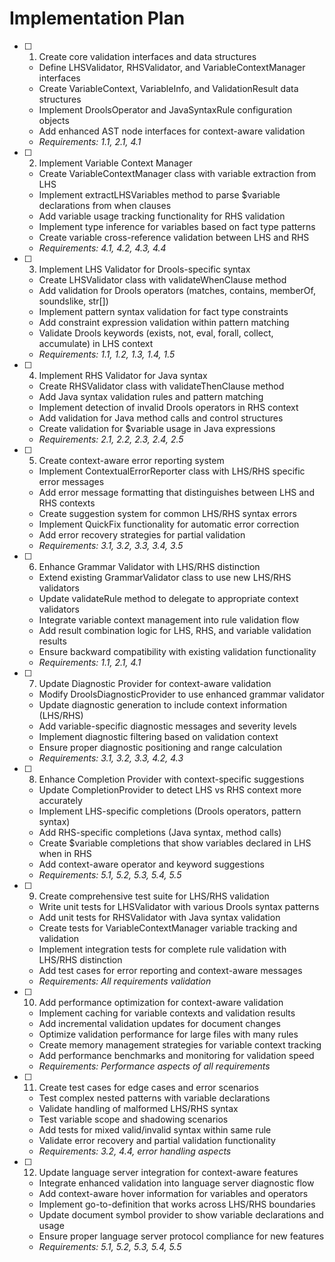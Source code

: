 # Implementation Plan

- [ ] 1. Create core validation interfaces and data structures
  - Define LHSValidator, RHSValidator, and VariableContextManager interfaces
  - Create VariableContext, VariableInfo, and ValidationResult data structures
  - Implement DroolsOperator and JavaSyntaxRule configuration objects
  - Add enhanced AST node interfaces for context-aware validation
  - _Requirements: 1.1, 2.1, 4.1_

- [ ] 2. Implement Variable Context Manager
  - Create VariableContextManager class with variable extraction from LHS
  - Implement extractLHSVariables method to parse $variable declarations from when clauses
  - Add variable usage tracking functionality for RHS validation
  - Implement type inference for variables based on fact type patterns
  - Create variable cross-reference validation between LHS and RHS
  - _Requirements: 4.1, 4.2, 4.3, 4.4_

- [ ] 3. Implement LHS Validator for Drools-specific syntax
  - Create LHSValidator class with validateWhenClause method
  - Add validation for Drools operators (matches, contains, memberOf, soundslike, str[])
  - Implement pattern syntax validation for fact type constraints
  - Add constraint expression validation within pattern matching
  - Validate Drools keywords (exists, not, eval, forall, collect, accumulate) in LHS context
  - _Requirements: 1.1, 1.2, 1.3, 1.4, 1.5_

- [ ] 4. Implement RHS Validator for Java syntax
  - Create RHSValidator class with validateThenClause method
  - Add Java syntax validation rules and pattern matching
  - Implement detection of invalid Drools operators in RHS context
  - Add validation for Java method calls and control structures
  - Create validation for $variable usage in Java expressions
  - _Requirements: 2.1, 2.2, 2.3, 2.4, 2.5_

- [ ] 5. Create context-aware error reporting system
  - Implement ContextualErrorReporter class with LHS/RHS specific error messages
  - Add error message formatting that distinguishes between LHS and RHS contexts
  - Create suggestion system for common LHS/RHS syntax errors
  - Implement QuickFix functionality for automatic error correction
  - Add error recovery strategies for partial validation
  - _Requirements: 3.1, 3.2, 3.3, 3.4, 3.5_

- [ ] 6. Enhance Grammar Validator with LHS/RHS distinction
  - Extend existing GrammarValidator class to use new LHS/RHS validators
  - Update validateRule method to delegate to appropriate context validators
  - Integrate variable context management into rule validation flow
  - Add result combination logic for LHS, RHS, and variable validation results
  - Ensure backward compatibility with existing validation functionality
  - _Requirements: 1.1, 2.1, 4.1_

- [ ] 7. Update Diagnostic Provider for context-aware validation
  - Modify DroolsDiagnosticProvider to use enhanced grammar validator
  - Update diagnostic generation to include context information (LHS/RHS)
  - Add variable-specific diagnostic messages and severity levels
  - Implement diagnostic filtering based on validation context
  - Ensure proper diagnostic positioning and range calculation
  - _Requirements: 3.1, 3.2, 3.3, 4.2, 4.3_

- [ ] 8. Enhance Completion Provider with context-specific suggestions
  - Update CompletionProvider to detect LHS vs RHS context more accurately
  - Implement LHS-specific completions (Drools operators, pattern syntax)
  - Add RHS-specific completions (Java syntax, method calls)
  - Create $variable completions that show variables declared in LHS when in RHS
  - Add context-aware operator and keyword suggestions
  - _Requirements: 5.1, 5.2, 5.3, 5.4, 5.5_

- [ ] 9. Create comprehensive test suite for LHS/RHS validation
  - Write unit tests for LHSValidator with various Drools syntax patterns
  - Add unit tests for RHSValidator with Java syntax validation
  - Create tests for VariableContextManager variable tracking and validation
  - Implement integration tests for complete rule validation with LHS/RHS distinction
  - Add test cases for error reporting and context-aware messages
  - _Requirements: All requirements validation_

- [ ] 10. Add performance optimization for context-aware validation
  - Implement caching for variable contexts and validation results
  - Add incremental validation updates for document changes
  - Optimize validation performance for large files with many rules
  - Create memory management strategies for variable context tracking
  - Add performance benchmarks and monitoring for validation speed
  - _Requirements: Performance aspects of all requirements_

- [ ] 11. Create test cases for edge cases and error scenarios
  - Test complex nested patterns with variable declarations
  - Validate handling of malformed LHS/RHS syntax
  - Test variable scope and shadowing scenarios
  - Add tests for mixed valid/invalid syntax within same rule
  - Validate error recovery and partial validation functionality
  - _Requirements: 3.2, 4.4, error handling aspects_

- [ ] 12. Update language server integration for context-aware features
  - Integrate enhanced validation into language server diagnostic flow
  - Add context-aware hover information for variables and operators
  - Implement go-to-definition that works across LHS/RHS boundaries
  - Update document symbol provider to show variable declarations and usage
  - Ensure proper language server protocol compliance for new features
  - _Requirements: 5.1, 5.2, 5.3, 5.4, 5.5_